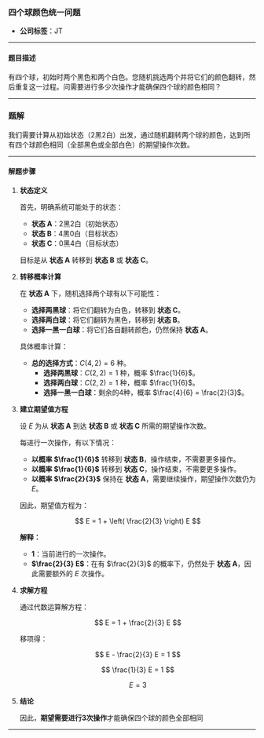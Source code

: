 ### 四个球颜色统一问题

- **公司标签**：JT

---

#### 题目描述

有四个球，初始时两个黑色和两个白色。您随机挑选两个并将它们的颜色翻转，然后重复这一过程。问需要进行多少次操作才能确保四个球的颜色相同？

---

### 题解

我们需要计算从初始状态（2黑2白）出发，通过随机翻转两个球的颜色，达到所有四个球颜色相同（全部黑色或全部白色）的期望操作次数。

---

#### 解题步骤

1. **状态定义**
   
   首先，明确系统可能处于的状态：

   - **状态 A**：2黑2白（初始状态）
   - **状态 B**：4黑0白（目标状态）
   - **状态 C**：0黑4白（目标状态）

   目标是从 **状态 A** 转移到 **状态 B** 或 **状态 C**。

2. **转移概率计算**
   
   在 **状态 A** 下，随机选择两个球有以下可能性：

   - **选择两黑球**：将它们翻转为白色，转移到 **状态 C**。
   - **选择两白球**：将它们翻转为黑色，转移到 **状态 B**。
   - **选择一黑一白球**：将它们各自翻转颜色，仍然保持 **状态 A**。

   具体概率计算：

   - **总的选择方式**：$C(4, 2) = 6$ 种。
     - **选择两黑球**：$C(2, 2) = 1$ 种，概率 $\frac{1}{6}$。
     - **选择两白球**：$C(2, 2) = 1$ 种，概率 $\frac{1}{6}$。
     - **选择一黑一白球**：剩余的4种，概率 $\frac{4}{6} = \frac{2}{3}$。

3. **建立期望值方程**
   
   设 $E$ 为从 **状态 A** 到达 **状态 B** 或 **状态 C** 所需的期望操作次数。

   每进行一次操作，有以下情况：

   - **以概率 $\frac{1}{6}$** 转移到 **状态 B**，操作结束，不需要更多操作。
   - **以概率 $\frac{1}{6}$** 转移到 **状态 C**，操作结束，不需要更多操作。
   - **以概率 $\frac{2}{3}$** 保持在 **状态 A**，需要继续操作，期望操作次数仍为 $E$。

   因此，期望值方程为：

   $$
   E = 1 + \left( \frac{2}{3} \right) E
   $$

   **解释：**
   - **1**：当前进行的一次操作。
   - **$\frac{2}{3} E$**：在有 $\frac{2}{3}$ 的概率下，仍然处于 **状态 A**，因此需要额外的 $E$ 次操作。

4. **求解方程**
   
   通过代数运算解方程：

   $$
   E = 1 + \frac{2}{3} E
   $$

   移项得：

   $$
   E - \frac{2}{3} E = 1
   $$

   $$
   \frac{1}{3} E = 1
   $$

   $$
   E = 3
   $$

5. **结论**
   
   因此，**期望需要进行3次操作**才能确保四个球的颜色全部相同

---

